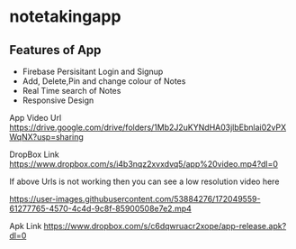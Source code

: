 # notetakingapp

## Features of App
- Firebase Persisitant Login and Signup
- Add, Delete,Pin and change colour of Notes
- Real Time search of Notes
- Responsive Design 

App Video Url
https://drive.google.com/drive/folders/1Mb2J2uKYNdHA03jlbEbnlai02vPXWqNX?usp=sharing

DropBox Link
https://www.dropbox.com/s/i4b3nqz2xvxdvq5/app%20video.mp4?dl=0

If above Urls is not working then you can see a low resolution video here

https://user-images.githubusercontent.com/53884276/172049559-61277765-4570-4c4d-9c8f-85900508e7e2.mp4

Apk Link
https://www.dropbox.com/s/c6dqwruacr2xope/app-release.apk?dl=0
